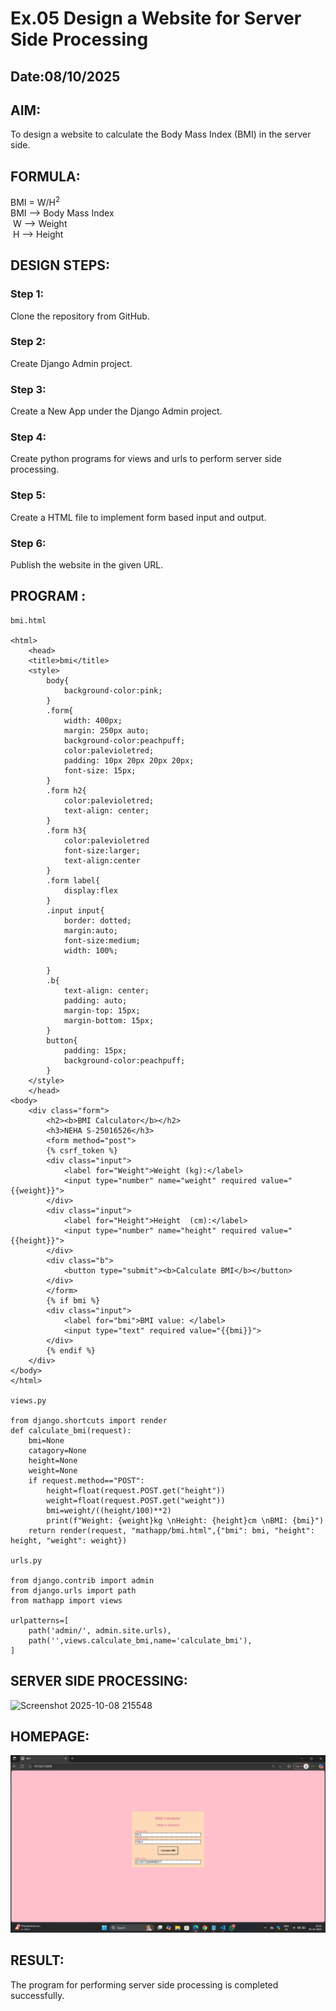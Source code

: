 # Ex.05 Design a Website for Server Side Processing
## Date:08/10/2025

## AIM:
 To design a website to calculate the Body Mass Index (BMI) in the server side.


## FORMULA:
BMI = W/H<sup>2</sup>
<br> BMI --> Body Mass Index
<br> W --> Weight
<br> H --> Height

## DESIGN STEPS:

### Step 1:
Clone the repository from GitHub.

### Step 2:
Create Django Admin project.

### Step 3:
Create a New App under the Django Admin project.

### Step 4:
Create python programs for views and urls to perform server side processing.

### Step 5:
Create a HTML file to implement form based input and output.

### Step 6:
Publish the website in the given URL.

## PROGRAM :
```
bmi.html

<html>
    <head>
    <title>bmi</title>
    <style>
        body{
            background-color:pink;
        }
        .form{
            width: 400px;
            margin: 250px auto;
            background-color:peachpuff;
            color:palevioletred;
            padding: 10px 20px 20px 20px;
            font-size: 15px;
        }
        .form h2{
            color:palevioletred;
            text-align: center;
        }
        .form h3{
            color:palevioletred
            font-size:larger;
            text-align:center
        }
        .form label{
            display:flex
        }
        .input input{
            border: dotted; 
            margin:auto;
            font-size:medium;
            width: 100%;

        }
        .b{
            text-align: center;
            padding: auto;
            margin-top: 15px;
            margin-bottom: 15px;
        }
        button{
            padding: 15px;
            background-color:peachpuff;
        }
    </style>
    </head>
<body>
    <div class="form">
        <h2><b>BMI Calculator</b></h2>
        <h3>NEHA S-25016526</h3>
        <form method="post">
        {% csrf_token %}
        <div class="input">
            <label for="Weight">Weight (kg):</label>
            <input type="number" name="weight" required value="{{weight}}">
        </div>
        <div class="input">
            <label for="Height">Height  (cm):</label>
            <input type="number" name="height" required value="{{height}}">
        </div>
        <div class="b">
            <button type="submit"><b>Calculate BMI</b></button>
        </div>
        </form>
        {% if bmi %}
        <div class="input">
            <label for="bmi">BMI value: </label>
            <input type="text" required value="{{bmi}}">
        </div>
        {% endif %}
    </div>
</body>
</html>

views.py

from django.shortcuts import render
def calculate_bmi(request):
    bmi=None
    catagory=None
    height=None
    weight=None
    if request.method=="POST":
        height=float(request.POST.get("height"))
        weight=float(request.POST.get("weight"))
        bmi=weight/((height/100)**2)
        print(f"Weight: {weight}kg \nHeight: {height}cm \nBMI: {bmi}")
    return render(request, "mathapp/bmi.html",{"bmi": bmi, "height": height, "weight": weight})

urls.py

from django.contrib import admin
from django.urls import path
from mathapp import views

urlpatterns=[
    path('admin/', admin.site.urls),
    path('',views.calculate_bmi,name='calculate_bmi'),
]
```


## SERVER SIDE PROCESSING:
<img width="1251" height="608" alt="Screenshot 2025-10-08 215548" src="https://github.com/user-attachments/assets/e89a61ff-b97f-4868-b2a9-3ae3e7848696" />


## HOMEPAGE:
![alt text](bmi.png)

## RESULT:
The program for performing server side processing is completed successfully.
